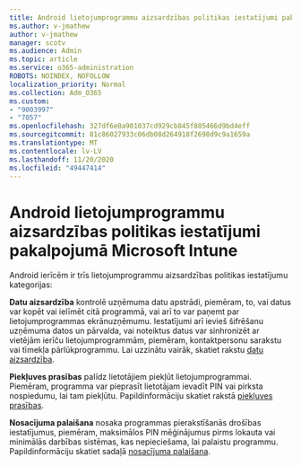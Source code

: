```yaml
---
title: Android lietojumprogrammu aizsardzības politikas iestatījumi pakalpojumā Microsoft Intune
ms.author: v-jmathew
author: v-jmathew
manager: scotv
ms.audience: Admin
ms.topic: article
ms.service: o365-administration
ROBOTS: NOINDEX, NOFOLLOW
localization_priority: Normal
ms.collection: Adm_O365
ms.custom:
- "9003997"
- "7057"
ms.openlocfilehash: 327df6e0a901037cd929cb845f805466d9bd4eff
ms.sourcegitcommit: 81c86027933c06db08d264918f2698d9c9a1659a
ms.translationtype: MT
ms.contentlocale: lv-LV
ms.lasthandoff: 11/20/2020
ms.locfileid: "49447414"
---
```

# <a name="android-app-protection-policy-settings-in-microsoft-intune"></a>Android lietojumprogrammu aizsardzības politikas iestatījumi pakalpojumā Microsoft Intune

Android ierīcēm ir trīs lietojumprogrammu aizsardzības politikas iestatījumu kategorijas:

**Datu aizsardzība** kontrolē uzņēmuma datu apstrādi, piemēram, to, vai datus var kopēt vai ielīmēt citā programmā, vai arī to var paņemt par lietojumprogrammas ekrānuzņēmumu. Iestatījumi arī ievieš šifrēšanu uzņēmuma datos un pārvalda, vai noteiktus datus var sinhronizēt ar vietējām ierīču lietojumprogrammām, piemēram, kontaktpersonu sarakstu vai tīmekļa pārlūkprogrammu. Lai uzzinātu vairāk, skatiet rakstu [datu aizsardzība](https://go.microsoft.com/fwlink/?linkid=2135259).

**Piekļuves prasības** palīdz lietotājiem piekļūt lietojumprogrammai. Piemēram, programma var pieprasīt lietotājam ievadīt PIN vai pirksta nospiedumu, lai tam piekļūtu. Papildinformāciju skatiet rakstā [piekļuves prasības](https://go.microsoft.com/fwlink/?linkid=2135260).

**Nosacījuma palaišana** nosaka programmas pierakstīšanās drošības iestatījumus, piemēram, maksimālos PIN mēģinājumus pirms lokauta vai minimālās darbības sistēmas, kas nepieciešama, lai palaistu programmu. Papildinformāciju skatiet sadaļā [nosacījuma palaišana](https://go.microsoft.com/fwlink/?linkid=2135507).
